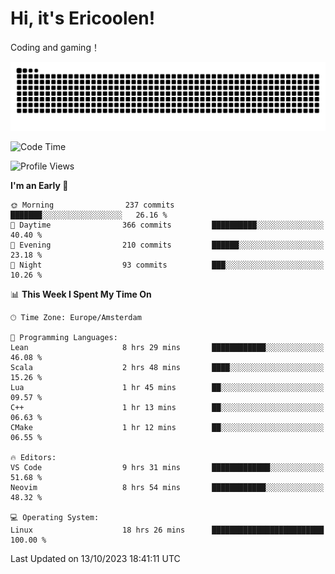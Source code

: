 # Hi, it's Ericoolen!
Coding and gaming！

<picture>
  <source media="(prefers-color-scheme: dark)" srcset="https://raw.githubusercontent.com/Eric-Song-Nop/Eric-Song-Nop/output/github-contribution-grid-snake-dark.svg">
  <source media="(prefers-color-scheme: light)" srcset="https://raw.githubusercontent.com/Eric-Song-Nop/Eric-Song-Nop/output/github-contribution-grid-snake.svg">
  <img alt="github contribution grid snake animation" src="https://raw.githubusercontent.com/Eric-Song-Nop/Eric-Song-Nop/output/github-contribution-grid-snake.svg">
</picture>

<!--START_SECTION:waka-->
![Code Time](http://img.shields.io/badge/Code%20Time-1%2C045%20hrs%2019%20mins-blue)

![Profile Views](http://img.shields.io/badge/Profile%20Views-0-blue)

**I'm an Early 🐤** 

```text
🌞 Morning                237 commits         ███████░░░░░░░░░░░░░░░░░░   26.16 % 
🌆 Daytime                366 commits         ██████████░░░░░░░░░░░░░░░   40.40 % 
🌃 Evening                210 commits         ██████░░░░░░░░░░░░░░░░░░░   23.18 % 
🌙 Night                  93 commits          ███░░░░░░░░░░░░░░░░░░░░░░   10.26 % 
```


📊 **This Week I Spent My Time On** 

```text
🕑︎ Time Zone: Europe/Amsterdam

💬 Programming Languages: 
Lean                     8 hrs 29 mins       ████████████░░░░░░░░░░░░░   46.08 % 
Scala                    2 hrs 48 mins       ████░░░░░░░░░░░░░░░░░░░░░   15.26 % 
Lua                      1 hr 45 mins        ██░░░░░░░░░░░░░░░░░░░░░░░   09.57 % 
C++                      1 hr 13 mins        ██░░░░░░░░░░░░░░░░░░░░░░░   06.63 % 
CMake                    1 hr 12 mins        ██░░░░░░░░░░░░░░░░░░░░░░░   06.55 % 

🔥 Editors: 
VS Code                  9 hrs 31 mins       █████████████░░░░░░░░░░░░   51.68 % 
Neovim                   8 hrs 54 mins       ████████████░░░░░░░░░░░░░   48.32 % 

💻 Operating System: 
Linux                    18 hrs 26 mins      █████████████████████████   100.00 % 
```


 Last Updated on 13/10/2023 18:41:11 UTC
<!--END_SECTION:waka-->
